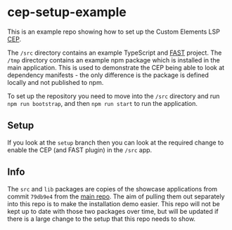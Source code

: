 # cep-setup-example

This is an example repo showing how to set up the Custom Elements LSP [CEP](https://www.npmjs.com/package/@genesiscommunitysuccess/custom-elements-lsp).

The `/src` directory contains an example TypeScript and [FAST](https://www.fast.design/) project.
The `/tmp` directory contains an example npm package which is installed in the main application. This is used to demonstrate the CEP being able to look at
dependency manifests - the only difference is the package is defined locally and not published to npm.

To set up the repository you need to move into the `/src` directory and run `npm run bootstrap`, and then `npm run start` to run the application.

## Setup

If you look at the `setup` branch then you can look at the required change to enable the CEP (and FAST plugin) in the `/src` app.

## Info

The `src` and `lib` packages are copies of the showcase applications from commit `79db9e4` from the [main repo](https://github.com/genesiscommunitysuccess/custom-elements-lsp).
The aim of pulling them out separately into this repo is to make the installation demo easier. This repo will not be kept up to date with those two packages over time, but will
be updated if there is a large change to the setup that this repo needs to show.

